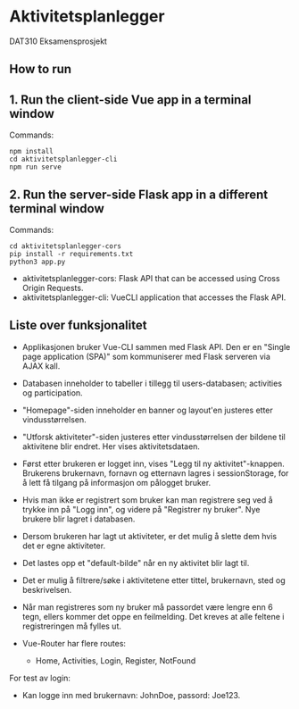 # Aktivitetsplanlegger
DAT310 Eksamensprosjekt

## How to run

## 1. Run the client-side Vue app in a terminal window


Commands:
```
npm install
cd aktivitetsplanlegger-cli
npm run serve
```



## 2. Run the server-side Flask app in a different terminal window

Commands:
```
cd aktivitetsplanlegger-cors
pip install -r requirements.txt
python3 app.py
```




* aktivitetsplanlegger-cors:  Flask API that can be accessed using Cross Origin Requests.
* aktivitetsplanlegger-cli:   VueCLI application that accesses the Flask API.



## Liste over funksjonalitet
- Applikasjonen bruker Vue-CLI sammen med Flask API.
Den er en "Single page application (SPA)" som kommuniserer med Flask serveren via AJAX kall.

- Databasen inneholder to tabeller i tillegg til users-databasen; activities og participation.

- "Homepage"-siden inneholder en banner og layout'en justeres etter vindusstørrelsen.

- "Utforsk aktiviteter"-siden justeres etter vindusstørrelsen der bildene til aktivitene blir endret. Her vises aktivitetsdataen.

- Først etter brukeren er logget inn, vises "Legg til ny aktivitet"-knappen.
Brukerens brukernavn, fornavn og etternavn lagres i sessionStorage, for å lett få tilgang på informasjon om pålogget bruker.

- Hvis man ikke er registrert som bruker kan man registrere seg ved å trykke inn på "Logg inn", og videre på "Registrer ny bruker".
Nye brukere blir lagret i databasen.
- Dersom brukeren har lagt ut aktiviteter, er det mulig å slette dem hvis det er egne aktiviteter.
- Det lastes opp et "default-bilde" når en ny aktivitet blir lagt til.
- Det er mulig å filtrere/søke i aktivitetene etter tittel, brukernavn, sted og beskrivelsen.

- Når man registreres som ny bruker må passordet være lengre enn 6 tegn, ellers kommer det oppe en feilmelding. Det kreves at alle feltene i registreringen må fylles ut.

- Vue-Router har flere routes:
    * Home, Activities, Login, Register, NotFound


For test av login:
- Kan logge inn med brukernavn: JohnDoe, passord: Joe123.

